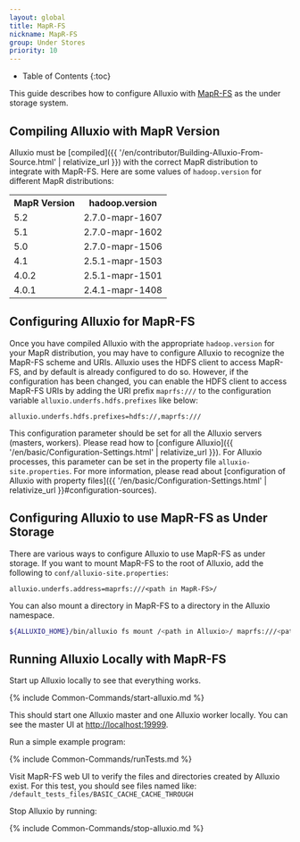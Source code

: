 ```yaml
---
layout: global
title: MapR-FS
nickname: MapR-FS
group: Under Stores
priority: 10
---
```


* Table of Contents
{:toc}

This guide describes how to configure Alluxio with [MapR-FS](https://www.mapr.com/products/mapr-fs)
as the under storage system.

## Compiling Alluxio with MapR Version

Alluxio must be [compiled]({{ '/en/contributor/Building-Alluxio-From-Source.html' | relativize_url }})
with the correct MapR distribution to integrate with MapR-FS. Here are some values of
`hadoop.version` for different MapR distributions:

<table class="table table-striped">
<tr><th>MapR Version</th><th>hadoop.version</th></tr>
<tr>
  <td>5.2</td>
  <td>2.7.0-mapr-1607</td>
</tr>
<tr>
  <td>5.1</td>
  <td>2.7.0-mapr-1602</td>
</tr>
<tr>
  <td>5.0</td>
  <td>2.7.0-mapr-1506</td>
</tr>
<tr>
  <td>4.1</td>
  <td>2.5.1-mapr-1503</td>
</tr>
<tr>
  <td>4.0.2</td>
  <td>2.5.1-mapr-1501</td>
</tr>
<tr>
  <td>4.0.1</td>
  <td>2.4.1-mapr-1408</td>
</tr>
</table>

## Configuring Alluxio for MapR-FS

Once you have compiled Alluxio with the appropriate `hadoop.version` for your MapR distribution, you
may have to configure Alluxio to recognize the MapR-FS scheme and URIs. Alluxio uses the HDFS client
to access MapR-FS, and by default is already configured to do so. However, if the configuration has
been changed, you can enable the HDFS client to access MapR-FS URIs by adding the URI prefix
`maprfs:///` to the configuration variable `alluxio.underfs.hdfs.prefixes` like below:

```properties
alluxio.underfs.hdfs.prefixes=hdfs://,maprfs:///
```

This configuration parameter should be set for all the Alluxio servers (masters, workers). Please
read how to [configure Alluxio]({{ '/en/basic/Configuration-Settings.html' | relativize_url }}). For
Alluxio processes, this parameter can be set in the property file `alluxio-site.properties`. For
more information, please read about
[configuration of Alluxio with property files]({{ '/en/basic/Configuration-Settings.html' | relativize_url }}#configuration-sources).

## Configuring Alluxio to use MapR-FS as Under Storage

There are various ways to configure Alluxio to use MapR-FS as under storage. If you want to
mount MapR-FS to the root of Alluxio, add the following to `conf/alluxio-site.properties`:

```properties
alluxio.underfs.address=maprfs:///<path in MapR-FS>/
```

You can also mount a directory in MapR-FS to a directory in the Alluxio namespace.

```bash
${ALLUXIO_HOME}/bin/alluxio fs mount /<path in Alluxio>/ maprfs:///<path in MapR-FS>/
```

## Running Alluxio Locally with MapR-FS

Start up Alluxio locally to see that everything works.

{% include Common-Commands/start-alluxio.md %}

This should start one Alluxio master and one Alluxio worker locally. You can see the master UI at
[http://localhost:19999](http://localhost:19999).

Run a simple example program:

{% include Common-Commands/runTests.md %}

Visit MapR-FS web UI to verify the files and directories created by
Alluxio exist. For this test, you should see files named like:
`/default_tests_files/BASIC_CACHE_CACHE_THROUGH`

Stop Alluxio by running:

{% include Common-Commands/stop-alluxio.md %}
